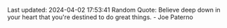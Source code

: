 Last updated: 2024-04-02 17:53:41
Random Quote: Believe deep down in your heart that you're destined to do great things. - Joe Paterno